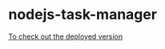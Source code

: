 # nodejs-task-manager
[To check out the deployed version](https://task-manager-app-via-nodejs.herokuapp.com/) 
